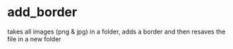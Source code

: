 # add_border

takes all images (png &amp; jpg) in a folder, adds a border and then resaves the file in a new folder
